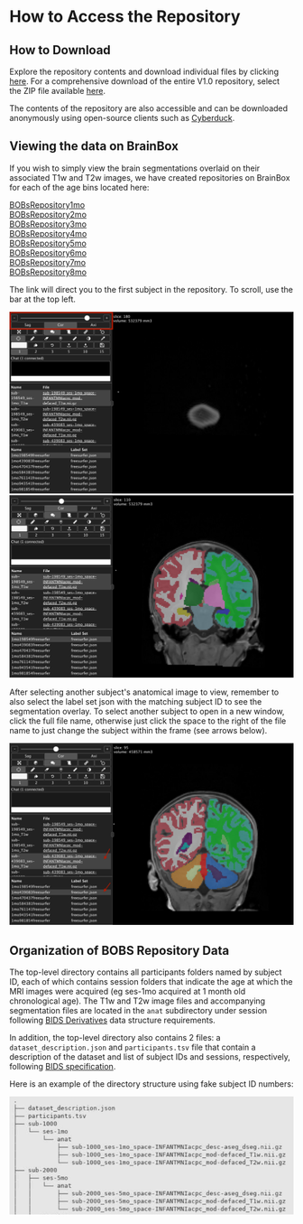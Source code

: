 # How to Access the Repository

## How to Download 

Explore the repository contents and download individual files by clicking [here](https://bobsrepository.s3.amazonaws.com/index.html). For a comprehensive download of the entire V1.0 repository, select the ZIP file available [here](https://bobsrepository.s3.amazonaws.com/V1.0.zip).

The contents of the repository are also accessible and can be downloaded anonymously using open-source clients such as [Cyberduck](https://cyberduck.io/).
  
## Viewing the data on BrainBox 

If you wish to simply view the brain segmentations overlaid on their associated T1w and T2w images, we have created repositories on BrainBox for each of the age bins located here:

[BOBsRepository1mo](https://brainbox.pasteur.fr/project/BOBsRepository1mo)  
[BOBsRepository2mo](https://brainbox.pasteur.fr/project/BOBsRepository2mo)  
[BOBsRepository3mo](https://brainbox.pasteur.fr/project/BOBsRepository3mo)  
[BOBsRepository4mo](https://brainbox.pasteur.fr/project/BOBsRepository4mo)  
[BOBsRepository5mo](https://brainbox.pasteur.fr/project/BOBsRepository5mo)  
[BOBsRepository6mo](https://brainbox.pasteur.fr/project/BOBsRepository6mo)  
[BOBsRepository7mo](https://brainbox.pasteur.fr/project/BOBsRepository7mo)  
[BOBsRepository8mo](https://brainbox.pasteur.fr/project/BOBsRepository8mo)

The link will direct you to the first subject in the repository. To scroll, use the bar at the top left. 

![first brainbox screenshot](./images/brainbox_atfirst.png) ![second brainbox screenshot](./images/brainbox_scroll.png)

After selecting another subject's anatomical image to view, remember to also select the label set json with the matching subject ID to see the segmentation overlay. To select another subject to open in a new window, click the full file name, otherwise just click the space to the right of the file name to just change the subject within the frame (see arrows below). 

![third brainbox screenshot](./images/brainbox_newsubject.png)

## Organization of BOBS Repository Data
The top-level directory contains all participants folders named by subject ID, each of which contains session folders that indicate the age at which the MRI images were acquired (eg ses-1mo acquired at 1 month old chronological age). The T1w and T2w image files and accompanying segmentation files are located in the `anat` subdirectory under session following [BIDS Derivatives](https://bids-specification.readthedocs.io/en/stable/derivatives/introduction.html) data structure requirements.

In addition, the top-level directory also contains 2 files: a `dataset_description.json` and `participants.tsv` file that contain a description of the dataset and list of subject IDs and sessions, respectively, following [BIDS specification](https://bids-specification.readthedocs.io/en/stable/modality-agnostic-files.html#modality-agnostic-files). 

Here is an example of the directory structure using fake subject ID numbers:

![tree](./images/s3_tree.png)
